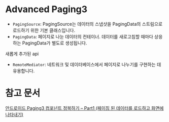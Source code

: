 # Advanced Paging3

- `PagingSource`: PagingSource는 데이터의 스냅샷을 PagingData의 스트림으로 로드하기 위한 기본 클래스입니다.
- `PagingData`: 페이지로 나눈 데이터의 컨테이너. 데이터를 새로고침할 때마다 상응하는 PagingData가 별도로 생성됩니다.

새롭게 추가된 api

- `RemoteMediator`: 네트워크 및 데이터베이스에서 페이지로 나누기를 구현하는 데 유용합니다.


# 참고 문서

[안드로이드 Paging3 컴포넌트 정복하기 – Part1 (페이징 된 데이터를 로드하고 화면에 나타내기)
](https://charlezz.com/?p=44562)